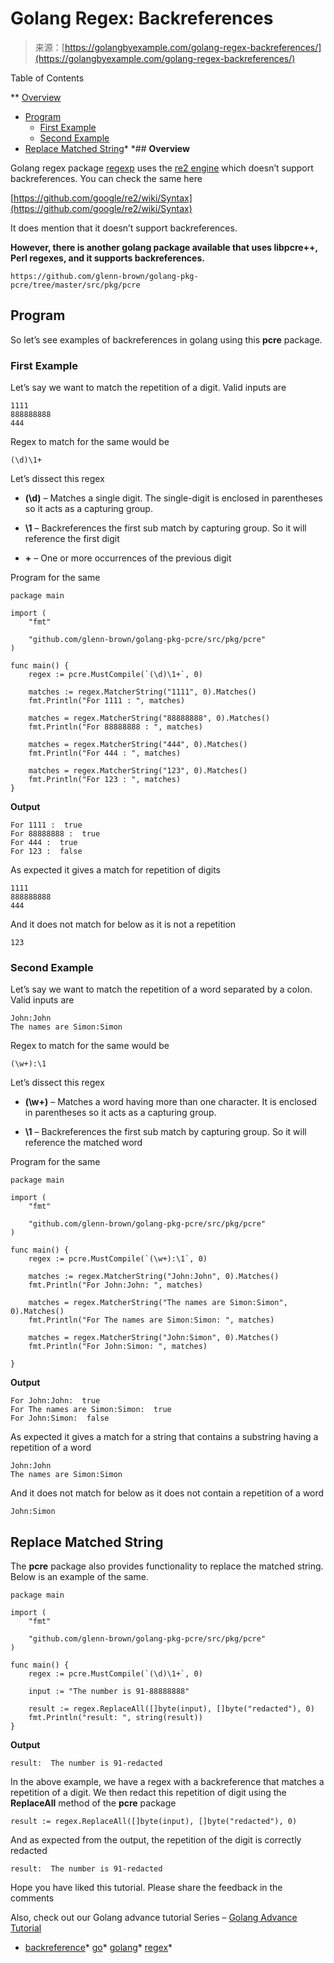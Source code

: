 <!--yml
category: 未分类
date: 2024-10-13 06:37:33
-->

# Golang Regex: Backreferences

> 来源：[https://golangbyexample.com/golang-regex-backreferences/](https://golangbyexample.com/golang-regex-backreferences/)

Table of Contents

 **   [Overview](#Overview "Overview")
*   [Program](#Program "Program")
    *   [First Example](#First_Example "First Example")
    *   [Second Example](#Second_Example "Second Example")
*   [Replace Matched String](#Replace_Matched_String "Replace Matched String")*  *## **Overview**

Golang regex package [regexp](https://golang.org/pkg/regexp/) uses the [re2 engine](https://swtch.com/~rsc/regexp/regexp3.html) which doesn’t support backreferences. You can check the same here

[https://github.com/google/re2/wiki/Syntax](https://github.com/google/re2/wiki/Syntax)

It does mention that it doesn’t support backreferences.

**However, there is another golang package available that uses libpcre++, Perl regexes, and it supports backreferences.**

```
https://github.com/glenn-brown/golang-pkg-pcre/tree/master/src/pkg/pcre
```

## **Program**

So let’s see examples of backreferences in golang using this **pcre** package.

### **First Example**

Let’s say we want to match the repetition of a digit. Valid inputs are

```
1111
888888888
444
```

Regex to match for the same would be

```
(\d)\1+
```

Let’s dissect this regex

*   **(\d)** – Matches a single digit. The single-digit is enclosed in parentheses so it acts as a capturing group.

*   **\1** – Backreferences the first sub match by capturing group. So it will reference the first digit

*   **+** – One or more occurrences of the previous digit

Program for the same

```
package main

import (
	"fmt"

	"github.com/glenn-brown/golang-pkg-pcre/src/pkg/pcre"
)

func main() {
	regex := pcre.MustCompile(`(\d)\1+`, 0)

	matches := regex.MatcherString("1111", 0).Matches()
	fmt.Println("For 1111 : ", matches)

	matches = regex.MatcherString("88888888", 0).Matches()
	fmt.Println("For 88888888 : ", matches)

	matches = regex.MatcherString("444", 0).Matches()
	fmt.Println("For 444 : ", matches)

	matches = regex.MatcherString("123", 0).Matches()
	fmt.Println("For 123 : ", matches)
}
```

**Output**

```
For 1111 :  true
For 88888888 :  true
For 444 :  true
For 123 :  false
```

As expected it gives a match for repetition of digits

```
1111
888888888
444
```

And it does not match for below as it is not a repetition

```
123
```

### **Second Example**

Let’s say we want to match the repetition of a word separated by a colon. Valid inputs are

```
John:John
The names are Simon:Simon
```

Regex to match for the same would be

```
(\w+):\1
```

Let’s dissect this regex

*   **(\w+)** – Matches a word having more than one character. It is enclosed in parentheses so it acts as a capturing group.

*   **\1** – Backreferences the first sub match by capturing group. So it will reference the matched word

Program for the same

```
package main

import (
	"fmt"

	"github.com/glenn-brown/golang-pkg-pcre/src/pkg/pcre"
)

func main() {
	regex := pcre.MustCompile(`(\w+):\1`, 0)

	matches := regex.MatcherString("John:John", 0).Matches()
	fmt.Println("For John:John: ", matches)

	matches = regex.MatcherString("The names are Simon:Simon", 0).Matches()
	fmt.Println("For The names are Simon:Simon: ", matches)

	matches = regex.MatcherString("John:Simon", 0).Matches()
	fmt.Println("For John:Simon: ", matches)

}
```

**Output**

```
For John:John:  true
For The names are Simon:Simon:  true
For John:Simon:  false
```

As expected it gives a match for a string that contains a substring having a repetition of a word

```
John:John
The names are Simon:Simon
```

And it does not match for below as it does not contain a repetition of a word

```
John:Simon
```

## **Replace Matched String**

The **pcre** package also provides functionality to replace the matched string. Below is an example of the same.

```
package main

import (
	"fmt"

	"github.com/glenn-brown/golang-pkg-pcre/src/pkg/pcre"
)

func main() {
	regex := pcre.MustCompile(`(\d)\1+`, 0)

	input := "The number is 91-88888888"

	result := regex.ReplaceAll([]byte(input), []byte("redacted"), 0)
	fmt.Println("result: ", string(result))
}
```

**Output**

```
result:  The number is 91-redacted
```

In the above example, we have a regex with a backreference that matches a repetition of a digit. We then redact this repetition of digit using the **ReplaceAll** method of the **pcre** package

```
result := regex.ReplaceAll([]byte(input), []byte("redacted"), 0)
```

And as expected from the output, the repetition of the digit is correctly redacted

```
result:  The number is 91-redacted
```

Hope you have liked this tutorial. Please share the feedback in the comments

Also, check out our Golang advance tutorial Series – [Golang Advance Tutorial](https://golangbyexample.com/golang-comprehensive-tutorial/)

*   [backreference](https://golangbyexample.com/tag/backreference/)*   [go](https://golangbyexample.com/tag/go/)*   [golang](https://golangbyexample.com/tag/golang/)*   [regex](https://golangbyexample.com/tag/regex/)*